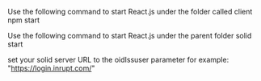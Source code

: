 Use the following command to start React.js under the folder called client
npm start

Use the following command to start React.js under the parent folder
solid start

set your solid server URL to the oidIssuser parameter
for example:
"https://login.inrupt.com/"

<LoginButton
              className="login-button"
              oidcIssuer="set your solid server URL"
              redirectUrl={window.location.href}
              authOptions={authOptions}
/>
